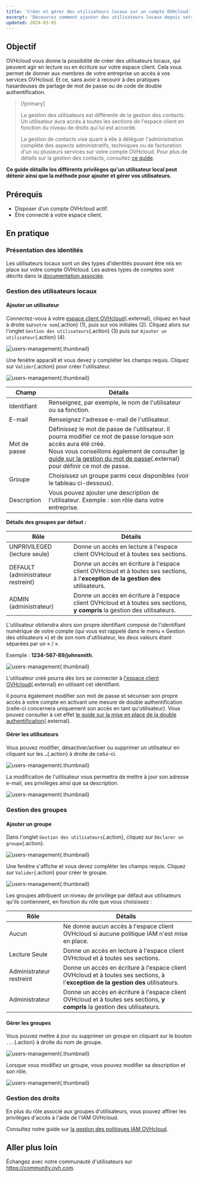 ```yaml
---
title: 'Créer et gérer des utilisateurs locaux sur un compte OVHcloud'
excerpt: 'Découvrez comment ajouter des utilisateurs locaux depuis votre compte OVHcloud'
updated: 2024-03-05
---
```


## Objectif

OVHcloud vous donne la possibilité de créer des utilisateurs locaux, qui peuvent agir en lecture ou en écriture sur votre espace client. Cela vous permet de donner aux membres de votre entreprise un accès à vos services OVHcloud. Et ce, sans avoir à recourir à des pratiques hasardeuses de partage de mot de passe ou de code de double authentification.

> [!primary]
>
> La gestion des utilisateurs est différente de la gestion des contacts. Un utilisateur aura accès à toutes les sections de l'espace client en fonction du niveau de droits qui lui est accordé.
>
> La gestion de contacts vise quant à elle à déléguer l'administration complète des aspects administratifs, techniques ou de facturation d'un ou plusieurs services sur votre compte OVHcloud. Pour plus de détails sur la gestion des contacts, consultez [ce guide](managing_contacts1.).
>

**Ce guide détaille les différents privilèges qu'un utilisateur local peut détenir ainsi que la méthode pour ajouter et gérer vos utilisateurs.**

## Prérequis

- Disposer d'un compte OVHcloud actif.
- Être connecté à votre espace client.

## En pratique

### Présentation des identités

Les utilisateurs locaux sont un des types d'identités pouvant être mis en place sur votre compte OVHcloud. Les autres types de comptes sont décrits dans la [documentation associée](identities-management1.).

### Gestion des utilisateurs locaux

#### Ajouter un utilisateur

Connectez-vous à votre [espace client OVHcloud](https://www.ovh.com/auth/?action=gotomanager&from=https://www.ovh.com/fr/&ovhSubsidiary=fr){.external}, cliquez en haut à droite sur`votre nom`{.action} (1), puis sur vos initiales (2).
Cliquez alors sur l'onglet `Gestion des utilisateurs`{.action} (3) puis sur `Ajouter un utilisateur`{.action} (4).

![users-management](hubusers.png){.thumbnail}

Une fenêtre apparaît et vous devez y compléter les champs requis. Cliquez sur `Valider`{.action} pour créer l'utilisateur.

![users-management](usersmanagement2.png){.thumbnail}

| Champ | Détails |
|--|--|
| Identifiant | Renseignez, par exemple, le nom de l'utilisateur ou sa fonction. |
| E-mail | Renseignez l'adresse e-mail de l'utilisateur. |
| Mot de passe | Définissez le mot de passe de l'utilisateur. Il pourra modifier ce mot de passe lorsque son accès aura été créé. <br>Nous vous conseillons également de consulter [le guide sur la gestion du mot de passe](manage-ovh-password1.){.external} pour définir ce mot de passe. |
| Groupe | Choisissez un groupe parmi ceux disponibles (voir le tableau ci-dessous). |
| Description | Vous pouvez ajouter une description de l'utilisateur. Exemple : son rôle dans votre entreprise. |

**Détails des groupes par défaut :**

| Rôle | Détails |
|--|--|
| UNPRIVILEGED (lecture seule) | Donne un accès en lecture à l'espace client OVHcloud et à toutes ses sections. |
| DEFAULT (administrateur restreint) | Donne un accès en écriture à l'espace client OVHcloud et à toutes ses sections, à l'**exception de la gestion des** utilisateurs. |
| ADMIN (administrateur) | Donne un accès en écriture à l'espace client OVHcloud et à toutes ses sections, **y compris** la gestion des utilisateurs. |

L'utilisateur obtiendra alors son propre identifiant composé de l'identifiant numérique de votre compte (qui vous est rappelé dans le menu « Gestion des utilisateurs ») et de son nom d'utilisateur, les deux valeurs étant séparées par un « / ».

Exemple : **1234-567-89/johnsmith**.

![users-management](usersmanagement3.png){.thumbnail}

L'utilisateur créé pourra dès lors se connecter à [l'espace client OVHcloud](https://www.ovh.com/auth/?action=gotomanager&from=https://www.ovh.com/fr/&ovhSubsidiary=fr){.external} en utilisant cet identifiant.

Il pourra également modifier son mot de passe et sécuriser son propre accès à votre compte en activant une mesure de double authentification (celle-ci concernera uniquement son accès en tant qu'utilisateur). Vous pouvez consulter à cet effet [le guide sur la mise en place de la double authentification](secure-ovhcloud-account-with-2fa1.){.external}.

#### Gérer les utilisateurs

Vous pouvez modifier, désactiver/activer ou supprimer un utilisateur en cliquant sur les `…`{.action} à droite de celui-ci.

![users-management](usersmanagement4.png){.thumbnail}

La modification de l'utilisateur vous permettra de mettre à jour son adresse e-mail, ses privilèges ainsi que sa description.

![users-management](usersmanagement6.png){.thumbnail}

### Gestion des groupes

#### Ajouter un groupe

Dans l'onglet `Gestion des utilisateurs`{.action}, cliquez sur `Déclarer un groupe`{.action}.

![users-management](usersmanagement7.png){.thumbnail}

Une fenêtre s'affiche et vous devez compléter les champs requis. Cliquez sur `Valider`{.action} pour créer le groupe.

![users-management](usersmanagement8.png){.thumbnail}

Les groupes attribuent un niveau de privilège par défaut aux utilisateurs qu'ils contiennent, en fonction du rôle que vous choisissez :

| Rôle | Détails |
|--|--|
| Aucun | Ne donne aucun accès à l'espace client OVHcloud si aucune politique IAM n'est mise en place. |
| Lecture Seule | Donne un accès en lecture à l'espace client OVHcloud et à toutes ses sections. |
| Administrateur restreint | Donne un accès en écriture à l'espace client OVHcloud et à toutes ses sections, à l'**exception de la gestion des** utilisateurs. |
| Administrateur | Donne un accès en écriture à l'espace client OVHcloud et à toutes ses sections, **y compris** la gestion des utilisateurs. |

#### Gérer les groupes

Vous pouvez mettre à jour ou supprimer un groupe en cliquant sur le bouton `...`{.action} à droite du nom de groupe.

![users-management](usersmanagement9.png){.thumbnail}

Lorsque vous modifiez un groupe, vous pouvez modifier sa description et son rôle.

![users-management](usersmanagement10.png){.thumbnail}

### Gestion des droits

En plus du rôle associé aux groupes d'utilisateurs, vous pouvez affiner les privilèges d'accès à l'aide de l'IAM OVHcloud.

Consultez notre guide sur [la gestion des politiques IAM OVHcloud](iam-policy-ui1.).

## Aller plus loin

Échangez avec notre communauté d'utilisateurs sur <https://community.ovh.com>.
